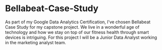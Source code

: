 # Bellabeat-Case-Study
As part of my Google Data Analytics Certification, I’ve chosen Bellabeat Case Study for my capstone project. We live in a wonderful age of technology and how we stay on top of our fitness health through smart devices is intriguing. For this project I will be a Junior Data Analyst working in the marketing analyst team.
